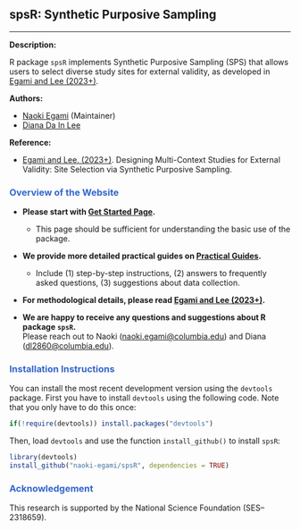 ## spsR: Synthetic Purposive Sampling

------------------------------------------------------------------------

**Description:**

R package `spsR` implements Synthetic Purposive Sampling (SPS) that
allows users to select diverse study sites for external validity, as
developed in [Egami and Lee
(2023+)](https://naokiegami.com/paper/sps.pdf).

**Authors:**

-   [Naoki Egami](https://naokiegami.com) (Maintainer)
-   [Diana Da In Lee](https://www.dianadainlee.com)

**Reference:**

-   [Egami and Lee. (2023+)](https://naokiegami.com/paper/sps.pdf).
    Designing Multi-Context Studies for External Validity: Site
    Selection via Synthetic Purposive Sampling.

### <span style="color:#3366CC">**Overview of the Website**</span>

<p class="lh-lg">
</p>

-   **Please start with [Get Started
    Page](http://naokiegami.com/spsR/articles/intro.html).**

    -   This page should be sufficient for understanding the basic use
        of the package.

<p class="lh-lg">
</p>

-   **We provide more detailed practical guides on [Practical
    Guides](http://naokiegami.com/spsR/articles/intro.html).**

    -   Include (1) step-by-step instructions, (2) answers to frequently
        asked questions, (3) suggestions about data collection.

<p class="lh-lg">
</p>

-   **For methodological details, please read [Egami and Lee
    (2023+)](https://naokiegami.com/paper/sps.pdf).**

<p class="lh-lg">
</p>

-   **We are happy to receive any questions and suggestions about R
    package `spsR`.** <br> Please reach out to Naoki
    (<naoki.egami@columbia.edu>) and Diana (<dl2860@columbia.edu>).

### <span style="color:#3366CC">**Installation Instructions**</span>

<p class="lh-lg">
</p>

You can install the most recent development version using the `devtools`
package. First you have to install `devtools` using the following code.
Note that you only have to do this once:

``` r
if(!require(devtools)) install.packages("devtools")
```

Then, load `devtools` and use the function `install_github()` to install
`spsR`:

``` r
library(devtools)
install_github("naoki-egami/spsR", dependencies = TRUE)
```

### <span style="color:#3366CC">**Acknowledgement**</span>

This research is supported by the National Science Foundation
(SES–2318659).

